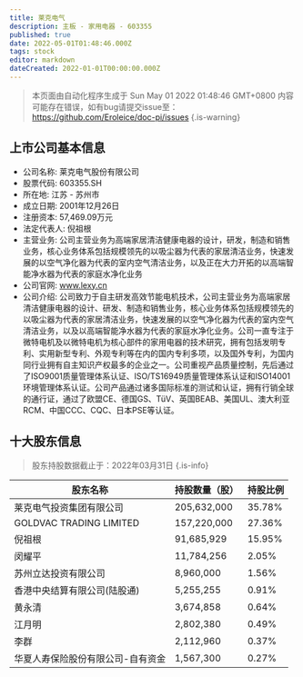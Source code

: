 ```yaml
---
title: 莱克电气
description: 主板 - 家用电器 - 603355
published: true
date: 2022-05-01T01:48:46.000Z
tags: stock
editor: markdown
dateCreated: 2022-01-01T00:00:00.000Z
---
```


> 本页面由自动化程序生成于 Sun May 01 2022 01:48:46 GMT+0800
> 内容可能存在错误，如有bug请提交issue至：https://github.com/Eroleice/doc-pi/issues
{.is-warning}

## 上市公司基本信息
- 公司名称: 莱克电气股份有限公司
- 股票代码: 603355.SH
- 所在地: 江苏 - 苏州市
- 成立日期: 2001年12月26日
- 注册资本: 57,469.09万元
- 法定代表人: 倪祖根
- 主营业务: 公司主营业务为高端家居清洁健康电器的设计，研发，制造和销售业务，核心业务体系包括规模领先的以吸尘器为代表的家居清洁业务，快速发展的以空气净化器为代表的室内空气清洁业务，以及正在大力开拓的以高端智能净水器为代表的家庭水净化业务
- 公司官网: www.lexy.cn
- 公司介绍: 公司致力于自主研发高效节能电机技术，公司主营业务为高端家居清洁健康电器的设计、研发、制造和销售业务，核心业务体系包括规模领先的以吸尘器为代表的家居清洁业务，快速发展的以空气净化器为代表的室内空气清洁业务，以及以高端智能净水器为代表的家庭水净化业务。公司一直专注于微特电机及以微特电机为核心部件的家用电器的技术研究，拥有包括发明专利、实用新型专利、外观专利等在内的国内专利多项，以及国外专利，为国内同行业拥有自主知识产权最多的企业之一。公司重视产品质量控制，先后通过了ISO9001质量管理体系认证、ISO/TS16949质量管理体系认证和ISO14001环境管理体系认证。公司产品通过诸多国际标准的测试和认证，拥有行销全球的通行证，通过了欧盟CE、德国GS、TüV、英国BEAB、美国UL、澳大利亚RCM、中国CCC、CQC、日本PSE等认证。


## 十大股东信息
> 股东持股数据截止于：2022年03月31日
{.is-info}

| 股东名称 | 持股数量（股） | 持股比例 |
| --- | --- | --- |
| 莱克电气投资集团有限公司 | 205,632,000 | 35.78% |
| GOLDVAC TRADING LIMITED | 157,220,000 | 27.36% |
| 倪祖根 | 91,685,929 | 15.95% |
| 闵耀平 | 11,784,256 | 2.05% |
| 苏州立达投资有限公司 | 8,960,000 | 1.56% |
| 香港中央结算有限公司(陆股通) | 5,255,255 | 0.91% |
| 黄永清 | 3,674,858 | 0.64% |
| 江月明 | 2,802,380 | 0.49% |
| 李群 | 2,112,960 | 0.37% |
| 华夏人寿保险股份有限公司-自有资金 | 1,567,300 | 0.27% |




